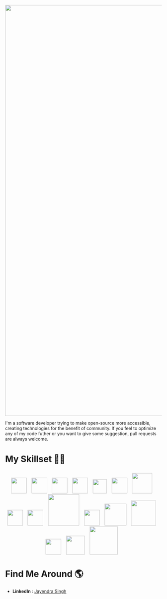 <p align=center>
  <img width="1316" alt="Screenshot 2021-05-30 at 7 45 38 PM" src="https://user-images.githubusercontent.com/63765750/120107687-a0efa780-c17f-11eb-8b4e-ce43b0483253.png">
</p>
<p align = left>
I'm a software developer trying to make open-source more accessible, creating technologies for the benefit of community. If you feel to optimize any of my code futher or you want to give some suggestion, pull requests are always welcome.
</p>

<h1><p align=left><b>My Skillset 👨‍🔧</b></p></h1>
<p align=center>
<img width=50 src="https://user-images.githubusercontent.com/63765750/120440049-d2938900-c3a0-11eb-8b12-0ae190165c90.png">&nbsp;&nbsp;&nbsp;
<img width=50 src="https://user-images.githubusercontent.com/63765750/120440149-ec34d080-c3a0-11eb-8103-687115486090.png">&nbsp;&nbsp;&nbsp;
<img width=50 src="https://user-images.githubusercontent.com/63765750/120440293-04a4eb00-c3a1-11eb-8877-61a56aa4c575.png">&nbsp;&nbsp;&nbsp;
<img width=50 src="https://user-images.githubusercontent.com/63765750/120440546-49308680-c3a1-11eb-8b60-1f1cb0d75e35.png">&nbsp;&nbsp;&nbsp;
<img width=45 src="https://user-images.githubusercontent.com/63765750/120440622-5d748380-c3a1-11eb-8a30-e1548199281c.png">&nbsp;&nbsp;&nbsp;
<img width=50 src="https://user-images.githubusercontent.com/63765750/120440494-3c139780-c3a1-11eb-86be-cda16668f6d2.png">&nbsp;&nbsp;&nbsp;
<img width=65 src="https://user-images.githubusercontent.com/63765750/120440784-85fc7d80-c3a1-11eb-83ed-c1fdf2334a05.png">&nbsp;&nbsp;&nbsp;
<img width=50 src="https://user-images.githubusercontent.com/63765750/120440898-a62c3c80-c3a1-11eb-8ea4-9d75a5854ab0.png">&nbsp;&nbsp;&nbsp;
<img width=50 src="https://user-images.githubusercontent.com/63765750/120440988-bd6b2a00-c3a1-11eb-9024-77f68af238b5.png">&nbsp;&nbsp;&nbsp;
<img width=100 src="https://user-images.githubusercontent.com/63765750/120441056-ceb43680-c3a1-11eb-9659-977a9ccb1f1f.png">&nbsp;&nbsp;&nbsp;
<img width=50 src="https://user-images.githubusercontent.com/63765750/120441165-ee4b5f00-c3a1-11eb-903b-a072fdc455b4.png">&nbsp;&nbsp;&nbsp;
<img width=70 src="https://user-images.githubusercontent.com/63765750/120441672-6dd92e00-c3a2-11eb-9c7a-77b670afb9d7.png">&nbsp;&nbsp;&nbsp;
<img width=80 src="https://user-images.githubusercontent.com/63765750/120442464-446cd200-c3a3-11eb-9ae2-0dfb6bea2f74.png">&nbsp;&nbsp;&nbsp;
<img width=50 src="https://user-images.githubusercontent.com/63765750/120442275-0a9bcb80-c3a3-11eb-9db8-ef66c377a204.png">&nbsp;&nbsp;&nbsp;
<img width=60 src="https://user-images.githubusercontent.com/63765750/120442589-68c8ae80-c3a3-11eb-877b-dbcce5f66223.png">&nbsp;&nbsp;&nbsp;
<img width=90 src="https://user-images.githubusercontent.com/63765750/120442649-7bdb7e80-c3a3-11eb-96a5-e4e67ca18b20.png">&nbsp;&nbsp;&nbsp;
</p>

<h1> Find Me Around 🌎</h1>
<ul>
   <li><b>LinkedIn</b>  : <a href = "https://www.linkedin.com/in/jayendra1107/">Jayendra Singh</a></li>
</ul>

